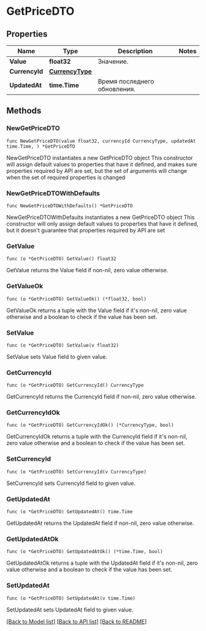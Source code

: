 # GetPriceDTO

## Properties

Name | Type | Description | Notes
------------ | ------------- | ------------- | -------------
**Value** | **float32** | Значение. | 
**CurrencyId** | [**CurrencyType**](CurrencyType.md) |  | 
**UpdatedAt** | **time.Time** | Время последнего обновления. | 

## Methods

### NewGetPriceDTO

`func NewGetPriceDTO(value float32, currencyId CurrencyType, updatedAt time.Time, ) *GetPriceDTO`

NewGetPriceDTO instantiates a new GetPriceDTO object
This constructor will assign default values to properties that have it defined,
and makes sure properties required by API are set, but the set of arguments
will change when the set of required properties is changed

### NewGetPriceDTOWithDefaults

`func NewGetPriceDTOWithDefaults() *GetPriceDTO`

NewGetPriceDTOWithDefaults instantiates a new GetPriceDTO object
This constructor will only assign default values to properties that have it defined,
but it doesn't guarantee that properties required by API are set

### GetValue

`func (o *GetPriceDTO) GetValue() float32`

GetValue returns the Value field if non-nil, zero value otherwise.

### GetValueOk

`func (o *GetPriceDTO) GetValueOk() (*float32, bool)`

GetValueOk returns a tuple with the Value field if it's non-nil, zero value otherwise
and a boolean to check if the value has been set.

### SetValue

`func (o *GetPriceDTO) SetValue(v float32)`

SetValue sets Value field to given value.


### GetCurrencyId

`func (o *GetPriceDTO) GetCurrencyId() CurrencyType`

GetCurrencyId returns the CurrencyId field if non-nil, zero value otherwise.

### GetCurrencyIdOk

`func (o *GetPriceDTO) GetCurrencyIdOk() (*CurrencyType, bool)`

GetCurrencyIdOk returns a tuple with the CurrencyId field if it's non-nil, zero value otherwise
and a boolean to check if the value has been set.

### SetCurrencyId

`func (o *GetPriceDTO) SetCurrencyId(v CurrencyType)`

SetCurrencyId sets CurrencyId field to given value.


### GetUpdatedAt

`func (o *GetPriceDTO) GetUpdatedAt() time.Time`

GetUpdatedAt returns the UpdatedAt field if non-nil, zero value otherwise.

### GetUpdatedAtOk

`func (o *GetPriceDTO) GetUpdatedAtOk() (*time.Time, bool)`

GetUpdatedAtOk returns a tuple with the UpdatedAt field if it's non-nil, zero value otherwise
and a boolean to check if the value has been set.

### SetUpdatedAt

`func (o *GetPriceDTO) SetUpdatedAt(v time.Time)`

SetUpdatedAt sets UpdatedAt field to given value.



[[Back to Model list]](../README.md#documentation-for-models) [[Back to API list]](../README.md#documentation-for-api-endpoints) [[Back to README]](../README.md)


